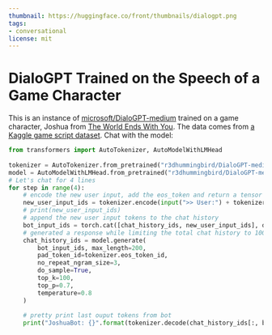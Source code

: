 ```yaml
---
thumbnail: https://huggingface.co/front/thumbnails/dialogpt.png
tags:
- conversational
license: mit
---
```

# DialoGPT Trained on the Speech of a Game Character
This is an instance of [microsoft/DialoGPT-medium](https://huggingface.co/microsoft/DialoGPT-medium) trained on a game character, Joshua from [The World Ends With You](https://en.wikipedia.org/wiki/The_World_Ends_with_You). The data comes from [a Kaggle game script dataset](https://www.kaggle.com/ruolinzheng/twewy-game-script).
Chat with the model:
```python
from transformers import AutoTokenizer, AutoModelWithLMHead
  
tokenizer = AutoTokenizer.from_pretrained("r3dhummingbird/DialoGPT-medium-joshua")
model = AutoModelWithLMHead.from_pretrained("r3dhummingbird/DialoGPT-medium-joshua")
# Let's chat for 4 lines
for step in range(4):
    # encode the new user input, add the eos_token and return a tensor in Pytorch
    new_user_input_ids = tokenizer.encode(input(">> User:") + tokenizer.eos_token, return_tensors='pt')
    # print(new_user_input_ids)
    # append the new user input tokens to the chat history
    bot_input_ids = torch.cat([chat_history_ids, new_user_input_ids], dim=-1) if step > 0 else new_user_input_ids
    # generated a response while limiting the total chat history to 1000 tokens, 
    chat_history_ids = model.generate(
        bot_input_ids, max_length=200,
        pad_token_id=tokenizer.eos_token_id,  
        no_repeat_ngram_size=3,       
        do_sample=True, 
        top_k=100, 
        top_p=0.7,
        temperature=0.8
    )
    
    # pretty print last ouput tokens from bot
    print("JoshuaBot: {}".format(tokenizer.decode(chat_history_ids[:, bot_input_ids.shape[-1]:][0], skip_special_tokens=True)))
```